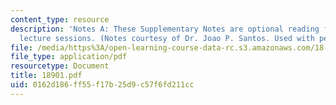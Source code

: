 ```yaml
---
content_type: resource
description: 'Notes A: These Supplementary Notes are optional reading for the corresponding
  lecture sessions. (Notes courtesy of Dr. Joao P. Santos. Used with permission.)'
file: /media/https%3A/open-learning-course-data-rc.s3.amazonaws.com/18-901-introduction-to-topology-fall-2004/0162d186ff55f17b25d9c57f6fd211cc_18901.pdf
file_type: application/pdf
resourcetype: Document
title: 18901.pdf
uid: 0162d186-ff55-f17b-25d9-c57f6fd211cc
---
```

